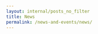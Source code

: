 ```yaml
---
layout: internal/posts_no_filter
title: News
permalink: /news-and-events/news/
---
```


<!--- This child document initializes the page in Jekyll. -->